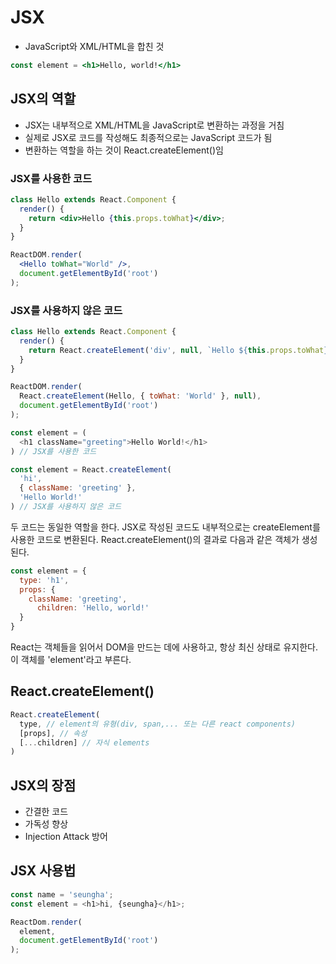 # JSX
- JavaScript와 XML/HTML을 합친 것

```jsx
const element = <h1>Hello, world!</h1>
```
## JSX의 역할
- JSX는 내부적으로 XML/HTML을 JavaScript로 변환하는 과정을 거침
- 실제로 JSX로 코드를 작성해도 최종적으로는 JavaScript 코드가 됨
- 변환하는 역할을 하는 것이 React.createElement()임

### JSX를 사용한 코드
```jsx
class Hello extends React.Component {
  render() {
    return <div>Hello {this.props.toWhat}</div>;
  }
}

ReactDOM.render(
  <Hello toWhat="World" />,
  document.getElementById('root')
);
```

### JSX를 사용하지 않은 코드
```jsx
class Hello extends React.Component {
  render() {
    return React.createElement('div', null, `Hello ${this.props.toWhat}`)
  }
}

ReactDOM.render(
  React.createElement(Hello, { toWhat: 'World' }, null),
  document.getElementById('root')
);
```
```javascript
const element = (
  <h1 className="greeting">Hello World!</h1>  
) // JSX를 사용한 코드

const element = React.createElement(
  'hi',
  { className: 'greeting' },
  'Hello World!'
) // JSX를 사용하지 않은 코드
```
두 코드는 동일한 역할을 한다. JSX로 작성된 코드도 내부적으로는 createElement를 사용한 코드로 변환된다. React.createElement()의 결과로 다음과 같은 객체가 생성된다.

```javascript
const element = {
  type: 'h1',
  props: {
    className: 'greeting',
      children: 'Hello, world!'
  }
}
```
React는 객체들을 읽어서 DOM을 만드는 데에 사용하고, 항상 최신 상태로 유지한다. 이 객체를 'element'라고 부른다.

## React.createElement()
```javascript
React.createElement(
  type, // element의 유형(div, span,... 또는 다른 react components)
  [props], // 속성
  [...children] // 자식 elements
)
```

## JSX의 장점
- 간결한 코드
- 가독성 향상
- Injection Attack 방어

## JSX 사용법
```javascript
const name = 'seungha';
const element = <h1>hi, {seungha}</h1>;

ReactDom.render(
  element,
  document.getElementById('root')
);
```

